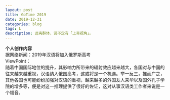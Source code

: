 ```yaml
---
layout: post
title: GoTime 2019
date: 2019-12-31
categories: blog
tags: L
description: 远离群体，说不定有「上帝视角」。
---
```

**个人创作内容**  
据网络新闻：2019年汉语将加入俄罗斯高考  
ViewPoint：  
随着中国国际地位的提升，其影响力所带来的辐射效应越来越大，各国对与中国的往来越来越重视，汉语纳入俄国高考，这或将是一个机遇。举一反三，推而广之，其他各国也可能纷纷加强对汉语的重视，越来越多的外国友人来华以及国外孔子学院的增多等，便是对这一推理提供了很好的佐证，这对从事汉语类工作者来说是一个福音。
